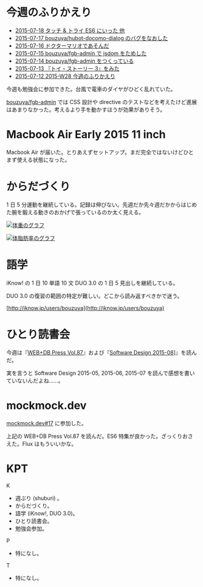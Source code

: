 # 今週のふりかえり

- [2015-07-18 タッチ & トライ ES6 にいった 他][2015-07-18]
- [2015-07-17 bouzuya/hubot-docomo-dialog のバグをなおした][2015-07-17]
- [2015-07-16 ドクターマリオであそんだ][2015-07-16]
- [2015-07-15 bouzuya/fgb-admin で jsdom をためした][2015-07-15]
- [2015-07-14 bouzuya/fgb-admin をつくっている][2015-07-14]
- [2015-07-13 『トイ・ストーリー 3』をみた][2015-07-13]
- [2015-07-12 2015-W28 今週のふりかえり][2015-07-12]

今週も勉強会に参加できた。台風で電車のダイヤがひどく乱れていた。

[bouzuya/fgb-admin][] では CSS 設計や directive のテストなどを考えたけど進展はあまりなかった。考えるより手を動かすほうが効果がありそう。

# Macbook Air Early 2015 11 inch

Macbook Air が届いた。とりあえずセットアップ。まだ完全ではないけどひとまず使える状態になった。

# からだづくり

1 日 5 分運動を継続している。記録は伸びない。先週だか先々週だかからはじめた腕を鍛える動きのおかげで張っているのか太く見える。

[![体重のグラフ][graph-weight-img]][graph-weight-url]

[![体脂肪率のグラフ][graph-percent-img]][graph-percent-url]

# 語学

iKnow! の 1 日 10 単語 10 文 DUO 3.0 の 1 日 5 見出しを継続している。

DUO 3.0 の復習の範囲の特定が難しい。どこから読み返すべきかで迷う。

[http://iknow.jp/users/bouzuya](http://iknow.jp/users/bouzuya)

# ひとり読書会

今週は『[WEB+DB Press Vol.87](http://www.amazon.co.jp/dp/4774173703/)』および『[Software Design 2015-08](http://www.amazon.co.jp/dp/B00XVN1OSU/)]』を読んだ。

実を言うと Software Design 2015-05, 2015-06, 2015-07 を読んで感想を書いていないんだよね……。

# mockmock.dev

[mockmock.dev#17](http://mockmock.connpass.com/event/17589/) に参加した。

上記の WEB+DB Press Vol.87 を読んだ。ES6 特集が良かった。ざっくりおさえた。Flux はもういいかな。

# KPT

K

- 週ぶり (shuburi) 。
- からだづくり。
- 語学 (iKnow!, DUO 3.0)。
- ひとり読書会。
- 勉強会参加。

P

- 特になし。

T

- 特になし。

[graph-percent-img]: http://graph.hatena.ne.jp/bouzuya/graph?graphname=percent&startdate=2015-01-01&enddate=2015-07-19
[graph-percent-url]: http://graph.hatena.ne.jp/bouzuya/percent/?startdate=2015-01-01&enddate=2015-07-19
[graph-weight-img]: http://graph.hatena.ne.jp/bouzuya/graph?graphname=weight&startdate=2015-01-01&enddate=2015-07-19
[graph-weight-url]: http://graph.hatena.ne.jp/bouzuya/weight/?startdate=2015-01-01&enddate=2015-07-19
[shuburi]: http://shuburi.org
[2015-07-18]: http://blog.bouzuya.net/2015/07/18/
[2015-07-17]: http://blog.bouzuya.net/2015/07/17/
[2015-07-16]: http://blog.bouzuya.net/2015/07/16/
[2015-07-15]: http://blog.bouzuya.net/2015/07/15/
[2015-07-14]: http://blog.bouzuya.net/2015/07/14/
[2015-07-13]: http://blog.bouzuya.net/2015/07/13/
[2015-07-12]: http://blog.bouzuya.net/2015/07/12/
[bouzuya/fgb-admin]: https://github.com/bouzuya/fgb-admin
